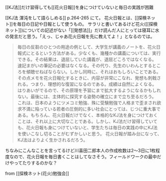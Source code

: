 
[[KJ法]]だけ習得しても[[花火日報]]を身につけていないと毎日の実践が困難

[[KJ法 渾沌をして語らしめる]] p.264-265 にて。
花火日報とは、[[探検ネット]]を毎日の日記や日報として使うもの。
サラリと書いてあるけど花火([[探検ネット]])についての記述がない「[[発想法]]」だけ読んだ人にとっては寝耳に水の発言だと思う。「えっ、じゃあ花火日報を先に教えてよ！」となるのでは。

> 毎日の反芻のひとつの用途の例として、大学生が講義のノートを、花火日報式にとるという方法がある。少なくも、幾種かの講義については、実行できる。その結果は、退屈していた講義が、退屈どころではなくなる。 速記まがいの筆記の必要はなくなる。その代り、先生のいわんとするところを傾聴せねばならない。しかし同時に、それはおもしろいことである。その点メモを花火日報化するときに、内容が非常にこなれ、発想も刺戟される。つまり、理想的な復習になるのである。成績は自然によくなる。 はりあいがでるので、その原理を予習にまで拡大するようになるかもしれない。最後には、主体的に探究する姿勢の確立にまで立ち至るだろう。
> これは、日本のようにツメコミ勉強、殊に受験勉強で人格まで歪まされ欲求不満に陥っている若者の圧倒的に多い社会にとっては、じつに重大事である。もちろん、花火日報だけでなく、本格的なKJ法を身につけておくことは、それ以上に大切なことである。しかし、KJ法だけ習得していても、花火日報も身につけていないと、学生たちは毎日の実践の中にKJ法を使いこなし切ることがむずかしいと思う。 花火日報が踏み台になって、KJ法はよりよく生かされるだろう。

ちなみにこんなことを言ってるけど川喜田二郎本人の作成枚数は2〜3日に1枚程度なので、花火日報を毎日書くことはしてなさそう。フィールドワークの最中だけやってたりするのかな？

from [[探検ネット(花火)勉強会]]
